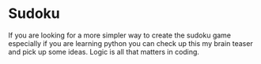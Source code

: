 # Sudoku
If you are looking for a more simpler way to create the sudoku game especially if you are learning python you can check up this my brain teaser and pick up some ideas. Logic is all that matters in coding.
